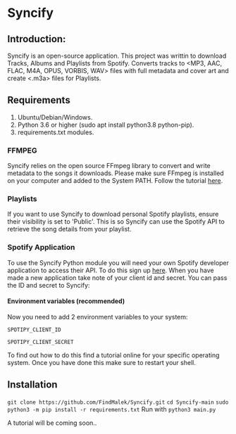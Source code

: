 # Syncify

## Introduction:
Syncify is an open-source application.
This project was writtin to download Tracks, Albums and Playlists from Spotify. Converts tracks to <MP3, AAC, FLAC, M4A, OPUS, VORBIS, WAV> files with full metadata and cover art and create <.m3a> files for Playlists.

## Requirements
1.  Ubuntu/Debian/Windows.
2.  Python 3.6 or higher (sudo apt install python3.8 python-pip).
2.  requirements.txt modules.

### FFMPEG
Syncify relies on the open source FFmpeg library to convert and write metadata to the songs it downloads. Please make sure FFmpeg is installed on your computer and added to the System PATH. Follow the tutorial [here](https://www.youtube.com/watch?v=r1AtmY-RMyQ).

### Playlists
If you want to use Syncify to download personal Spotify playlists, ensure their visibility is set to 'Public'. This is so Syncify can use the Spotify API to retrieve the song details from your playlist.

### Spotify Application
To use the Syncify Python module you will need your own Spotify developer application to access their API. To do this sign up [here](https://developer.spotify.com/). When you have made a new application take note of your client id and secret. You can pass the ID and secret to Syncify:

#### Environment variables (recommended)
Now you need to add 2 environment variables to your system:

```SPOTIPY_CLIENT_ID```

```SPOTIPY_CLIENT_SECRET```

To find out how to do this find a tutorial online for your specific operating system. Once you have done this make sure to restart your shell.

## Installation
```git clone https://github.com/FindMalek/Syncify.git```
```cd Syncify-main```
```sudo python3 -m pip install -r requirements.txt```
Run with `python3 main.py`

A tutorial will be coming soon..
